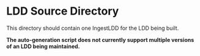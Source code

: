 # LDD Source Directory

This directory should contain one IngestLDD for the LDD being built.
<inoccuous change>

**The auto-generation script does not currently support multiple versions of an LDD being maintained.**

